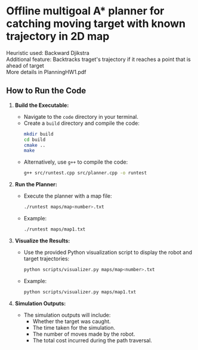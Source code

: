 # Offline multigoal A* planner for catching moving target with known trajectory in 2D map

Heuristic used: Backward Djikstra <br>
Additional feature: Backtracks traget's trajectory if it reaches a point that is ahead of target <br>
More details in PlanningHW1.pdf

## How to Run the Code

1. **Build the Executable:**
   - Navigate to the `code` directory in your terminal.
   - Create a `build` directory and compile the code:
     ```bash
     mkdir build
     cd build
     cmake ..
     make
     ```
   - Alternatively, use `g++` to compile the code:
     ```bash
     g++ src/runtest.cpp src/planner.cpp -o runtest
     ```

2. **Run the Planner:**
   - Execute the planner with a map file:
     ```bash
     ./runtest maps/map<number>.txt
     ```
   - Example:
     ```bash
     ./runtest maps/map1.txt
     ```

3. **Visualize the Results:**
   - Use the provided Python visualization script to display the robot and target trajectories:
     ```bash
     python scripts/visualizer.py maps/map<number>.txt
     ```
   - Example:
     ```bash
     python scripts/visualizer.py maps/map1.txt
     ```

4. **Simulation Outputs:**
   - The simulation outputs will include:
     - Whether the target was caught.
     - The time taken for the simulation.
     - The number of moves made by the robot.
     - The total cost incurred during the path traversal.

